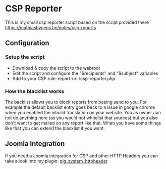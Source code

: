 # CSP Reporter

This is my small csp reporter script based on the script provided there https://mathiasbynens.be/notes/csp-reports

## Configuration

### Setup the script

- Download & copy the script to the webroot
- Edit the script and configure the "$recipients" and "$subject" variables
- Add to your CSP rule: report-uri /csp-reporter.php

### How the blacklist works

The backlist allows you to block reports from beeing send to you. For example the default backlist entry goes back to a issue in google chrome when you enabled the inbuild translation on your website. You as owner can not do anything here (as you would not whitelist that sources) but you also don't want to get mailed on any report like that.
When you have some things like that you can extend the blacklist if you want.

## Joomla Integration

If you need a Joomla Integration for CSP and other HTTP Headers you can take a look into my plugin: [plg_system_httpheader](https://github.com/zero-24/plg_system_httpheader)

